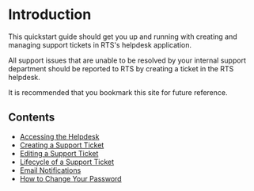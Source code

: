 # Introduction

This quickstart guide should get you up and running with creating and managing support tickets in RTS's helpdesk application.

All support issues that are unable to be resolved by your internal support department should be reported to RTS by creating a ticket in the RTS helpdesk.

It is recommended that you bookmark this site for future reference.

## Contents

- [Accessing the Helpdesk](/client/general/accessing-helpdesk)
- [Creating a Support Ticket](/client/ticket/create)
- [Editing a Support Ticket](/client/ticket/edit)
- [Lifecycle of a Support Ticket](/client/ticket/lifecycle)
- [Email Notifications](/client/general/notifications)
- [How to Change Your Password](/client/general/change-password)
